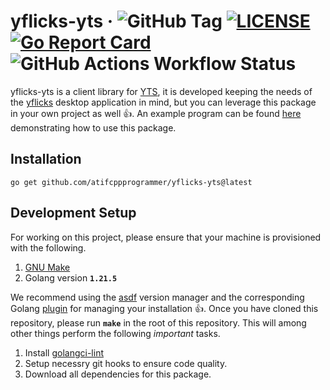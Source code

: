 # yflicks-yts &middot; ![GitHub Tag](https://img.shields.io/github/v/tag/atifcppprogrammer/yflicks-yts) [![LICENSE](https://img.shields.io/badge/license-MIT-red)](https://github.com/atifcppprogrammer/yflicks-yts/blob/master/LICENSE) [![Go Report Card](https://goreportcard.com/badge/github.com/atifcppprogrammer/yflicks-yts)](https://goreportcard.com/report/github.com/atifcppprogrammer/yflicks-yts) ![GitHub Actions Workflow Status](https://img.shields.io/github/actions/workflow/status/atifcppprogrammer/yflicks-yts/makefile-test.yml?label=tests)

yflicks-yts is a client library for [YTS](https://yts.mx), it is developed keeping
the needs of the [yflicks](https://github.com/atifcppprogrammer/yflicks) desktop
application in mind, but you can leverage this package in your own project as well
👍. An example program can be found [here](./example/main.go) demonstrating how to 
use this package.

## Installation
```
go get github.com/atifcppprogrammer/yflicks-yts@latest
```

## Development Setup
For working on this project, please ensure that your machine is provisioned with the
following.

1. [GNU Make](https://www.gnu.org/software/make/)
2. Golang version __`1.21.5`__

We recommend using the [asdf](https://github.com/asdf-vm/asdf) version manager and
the corresponding Golang [plugin](https://github.com/asdf-community/asdf-golang) for
managing your installation 👍. Once you have cloned this repository, please run 
__`make`__ in the root of this repository. This will among other things perform the
following _important_ tasks.

1. Install [golangci-lint](https://github.com/golangci/golangci-lint)
2. Setup necessry git hooks to ensure code quality.
3. Download all dependencies for this package.


